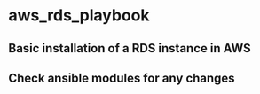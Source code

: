 # aws_rds_playbook

## Basic installation of a RDS instance in AWS
## Check ansible modules for any changes
